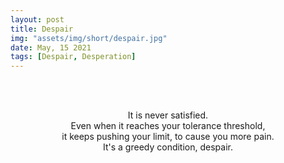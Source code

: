 ```yaml
---
layout: post
title: Despair
img: "assets/img/short/despair.jpg"
date: May, 15 2021
tags: [Despair, Desperation]
---
```


<br><br>
<div align="center">

  
  It is never satisfied. <br>
  Even when it reaches your tolerance threshold,<br>
  it keeps pushing your limit, to cause you more pain.<br>
  It's a greedy condition, despair.<br>
  
<br><br>
<br><br>
<br><br>
<br><br>
<br><br>
<br><br>
  
  
</div>
